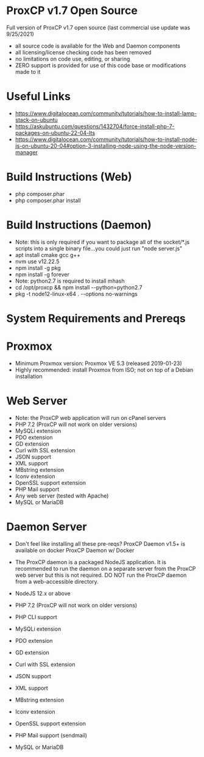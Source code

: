 # ProxCP v1.7 Open Source
Full version of ProxCP v1.7 open source (last commercial use update was 9/25/2021)

- all source code is available for the Web and Daemon components
- all licensing/license checking code has been removed
- no limitations on code use, editing, or sharing
- ZERO support is provided for use of this code base or modifications made to it

# Useful Links
- https://www.digitalocean.com/community/tutorials/how-to-install-lamp-stack-on-ubuntu
- https://askubuntu.com/questions/1432704/force-install-php-7-packages-on-ubuntu-22-04-lts
- https://www.digitalocean.com/community/tutorials/how-to-install-node-js-on-ubuntu-20-04#option-3-installing-node-using-the-node-version-manager

# Build Instructions (Web)
- php composer.phar
- php composer.phar install

# Build Instructions (Daemon)
- Note: this is only required if you want to package all of the socket/*.js scripts into a single binary file...you could just run "node server.js"
- apt install cmake gcc g++
- nvm use v12.22.5
- npm install -g pkg
- npm install -g forever
- Note: python2.7 is required to install mhash
- cd /opt/proxcp && npm install --python=python2.7
- pkg -t node12-linux-x64 . --options no-warnings

# System Requirements and Prereqs
# Proxmox
- Minimum Proxmox version: Proxmox VE 5.3 (released 2019-01-23)
- Highly recommended: install Proxmox from ISO; not on top of a Debian installation

# Web Server
- Note: the ProxCP web application will run on cPanel servers
- PHP 7.2 (ProxCP will not work on older versions)
- MySQLi extension
- PDO extension
- GD extension
- Curl with SSL extension
- JSON support
- XML support
- MBstring extension
- Iconv extension
- OpenSSL support extension
- PHP Mail support
- Any web server (tested with Apache)
- MySQL or MariaDB

# Daemon Server
- Don't feel like installing all these pre-reqs? ProxCP Daemon v1.5+ is available on docker ProxCP Daemon w/ Docker

- The ProxCP daemon is a packaged NodeJS application. It is recommended to run the daemon on a separate server from the ProxCP web server but this is not required. DO NOT run the ProxCP daemon from a web-accessible directory.

- NodeJS 12.x or above
- PHP 7.2 (ProxCP will not work on older versions)
- PHP CLI support
- MySQLi extension
- PDO extension
- GD extension
- Curl with SSL extension
- JSON support
- XML support
- MBstring extension
- Iconv extension
- OpenSSL support extension
- PHP Mail support (sendmail)
- MySQL or MariaDB
